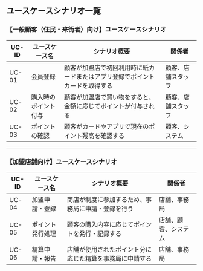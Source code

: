 ## ユースケースシナリオ一覧
### 【一般顧客（住民・来街者）向け】ユースケースシナリオ

| UC-ID | ユースケース名          | シナリオ概要                                 | 関係者          |
| ----- | ---------------- | -------------------------------------- | ------------ |
| UC-01 | 会員登録     | 顧客が加盟店で初回利用時に紙カードまたはアプリ登録でポイントカードを取得する | 顧客、店舗スタッフ    |
| UC-02 | 購入時のポイント付与       | 顧客が加盟店で買い物をすると、金額に応じてポイントが付与される        | 顧客、店舗スタッフ    |
| UC-03 | ポイントの確認          | 顧客がカードやアプリで現在のポイント残高を確認する              | 顧客、システム      |

---

### 【加盟店舗向け】ユースケースシナリオ

| UC-ID | ユースケース名      | シナリオ概要                       | 関係者        |
| ----- | ------------ | ---------------------------- | ---------- |
| UC-04 | 加盟申請・登録      | 商店が制度に参加するため、事務局に申請・登録を行う    | 店舗、事務局     |
| UC-05 | ポイント発行処理     | 顧客の購入内容に応じてポイントを発行・記録する      | 店舗、顧客、システム |
| UC-06 | 精算申請・報告      | 店舗が使用されたポイント分に応じた精算を事務局に申請する | 店舗、事務局     |
